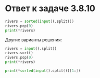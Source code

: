# Ответ к задаче 3.8.10

```python
rivers = sorted(input().split())
rivers.pop(0)
print(*rivers)
```

Другие варианты решения:

```python
rivers = input().split()
rivers.sort()
rivers.pop(0)
print(*rivers)
```

```python
print(*sorted(input().split())[1:])
```
